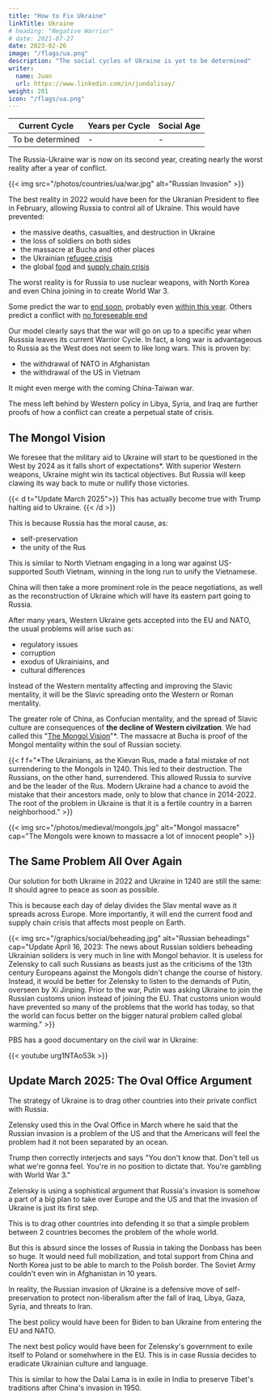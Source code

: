 ```yaml
---
title: "How to Fix Ukraine"
linkTitle: Ukraine
# heading: "Negative Warrior"
# date: 2021-07-27
date: 2023-02-26
image: "/flags/ua.png"
description: "The social cycles of Ukraine is yet to be determined"
writer:
  name: Juan
  url: https://www.linkedin.com/in/jundalisay/
weight: 201
icon: "/flags/ua.png"
---
```



Current Cycle | Years per Cycle | Social Age
--- | --- | ---
To be determined | - | -


The Russia-Ukraine war is now on its second year, creating nearly the worst reality after a year of conflict.


{{< img src="/photos/countries/ua/war.jpg" alt="Russian Invasion" >}}


The best reality in 2022 would have been for the Ukranian President to flee in February, allowing Russia to control all of Ukraine. This would have prevented:
- the massive deaths, casualties, and destruction in Ukraine
- the loss of soldiers on both sides
- the massacre at Bucha and other places
- the Ukrainian [refugee crisis](https://www.timesofisrael.com/raped-abused-exploited-ukrainian-women-seeking-refuge-in-israel-find-no-haven/)
- the global [food](https://en.wikipedia.org/wiki/2022%E2%80%932023_food_crises) and [supply chain crisis](https://en.wikipedia.org/wiki/2021%E2%80%932023_global_supply_chain_crisis) 

The worst reality is for Russia to use nuclear weapons, with North Korea and even China joining in to create World War 3.

Some predict the war to [end soon](https://www.rand.org/blog/2023/01/how-the-war-in-ukraine-could-end-sooner-than-expected.html), probably even [within this year](https://www.aljazeera.com/news/2023/2/21/qa-dr-pavel-felgenhauer-russia-ukraine-war). Others predict a conflict with [no foreseeable end](https://www.bbc.com/news/world-us-canada-63987113)

Our model clearly says that the war will go on up to a specific year when Russsia leaves its current Warrior Cycle. In fact, a long war is advantageous to Russia as the West does not seem to like long wars. This is proven by:
- the withdrawal of NATO in Afghanistan 
- the withdrawal of the US in Vietnam 


It might even merge with the coming China-Taiwan war.

The mess left behind by Western policy in Libya, Syria, and Iraq are further proofs of how a conflict can create a perpetual state of crisis.


## The Mongol Vision 

We foresee that the military aid to Ukraine will start to be questioned in the West by 2024 as it falls short of expectations*. With superior Western weapons, Ukraine might win its tactical objectives. But Russia will keep clawing its way back to mute or nullify those victories. 

{{< d t="Update March 2025">}}
This has actually become true with Trump halting aid to Ukraine. 
{{< /d >}}


This is because Russia has the moral cause, as:
- self-preservation
- the unity of the Rus

This is similar to North Vietnam engaging in a long war against US-supported South Vietnam, winning in the long run to unify the Vietnamese. 

China will then take a more prominent role in the peace negotiations, as well as the reconstruction of Ukraine which will have its eastern part going to Russia. 

After many years, Western Ukraine gets accepted into the EU and NATO, the usual problems will arise such as:
- regulatory issues
- corruption
- exodus of Ukrainiains, and
- cultural differences

Instead of the Western mentality affecting and improving the Slavic mentality, it will be the Slavic spreading onto the Western or Roman mentality.

The greater role of China, as Confucian mentality, and the spread of Slavic culture are consequences of **the decline of Western civilzation**. We had called this "[The Mongol Vision](/social/cycles/russia)"*. The massacre at Bucha is proof of the Mongol mentality within the soul of Russian society. 


{{< f f="*The Ukrainians, as the Kievan Rus, made a fatal mistake of not surrendering to the Mongols in 1240. This led to their destruction. The Russians, on the other hand, surrendered. This allowed Russia to survive and be the leader of the Rus. Modern Ukraine had a chance to avoid the mistake that their ancestors made, only to blow that chance in 2014-2022. The root of the problem in Ukraine is that it is a fertile country in a barren neighborhood." >}}


{{< img src="/photos/medieval/mongols.jpg" alt="Mongol massacre" cap="The Mongols were known to massacre a lot of innocent people" >}}


## The Same Problem All Over Again

Our solution for both Ukraine in 2022 and Ukraine in 1240 are still the same: It should agree to peace as soon as possible.

This is because each day of delay divides the Slav mental wave as it spreads across Europe. More importantly, it will end the current food and supply chain crisis that affects most people on Earth. 


{{< img src="/graphics/social/beheading.jpg" alt="Russian beheadings" cap="Update April 16, 2023: The news about Russian soldiers beheading Ukrainian soliders is very much in line with Mongol behavior. It is useless for Zelensky to call such Russians as beasts just as the criticisms of the 13th century Europeans against the Mongols didn't change the course of history. Instead, it would be better for Zelensky to listen to the demands of Putin, overseen by Xi Jinping. Prior to the war, Putin was asking Ukraine to join the Russian customs union instead of joining the EU. That customs union would have prevented so many of the problems that the world has today, so that the world can focus better on the bigger natural problem called global warming." >}}



PBS has a good documentary on the civil war in Ukraine:

{{< youtube urg1NTAo53k >}}


## Update March 2025: The Oval Office Argument

The strategy of Ukraine is to drag other countries into their private conflict with Russia. 

Zelensky used this in the Oval Office in March where he said that the Russian invasion is a problem of the US and that the Americans will feel the problem had it not been separated by an ocean.

Trump then correctly interjects and says "You don't know that. Don't tell us what we're gonna feel. You're in no position to dictate that. You're gambling with World War 3."

Zelensky is using a sophistical argument that Russia's invasion is somehow a part of a big plan to take over Europe and the US and that the invasion of Ukraine is just its first step. 

This is to drag other countries into defending it so that a simple problem between 2 countries becomes the problem of the  whole world. 

But this is absurd since the losses of Russia in taking the Donbass has been so huge. It would need full mobilization, and total support from China and North Korea just to be able to march to the Polish border. The Soviet Army couldn't even win in Afghanistan in 10 years. 

In reality, the Russian invasion of Ukraine is a defensive move of self-preservation to protect non-liberalism after the fall of Iraq, Libya, Gaza, Syria, and threats to Iran.

The best policy would have been for Biden to ban Ukraine from entering the EU and NATO. 

The next best policy would have been for Zelensky's government to exile itself to Poland or somehwhere in the EU. This is in case Russia decides to eradicate Ukrainian culture and language. 

This is similar to how the Dalai Lama is in exile in India to preserve Tibet's traditions after China's invasion in 1950. 

<!-- ### Recent Ukraine History

Year | Event
--- | ---
1768 | Turkish War
1917 | Russian REvolution
1918 | Polish Ukranian War
1921 | Famine
1990 | Ukraine Declaration of Independence
1991 | Indpendence
2004 | Orange Revolution
2014 | Euromaiden
2022 | Russian Invasion
 -->